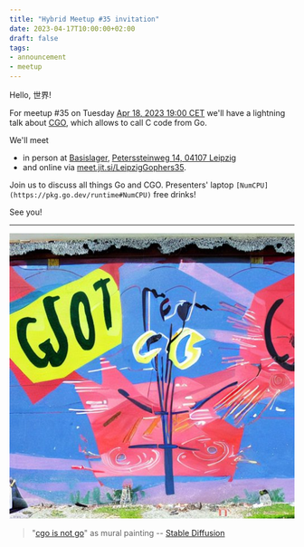 ```yaml
---
title: "Hybrid Meetup #35 invitation"
date: 2023-04-17T10:00:00+02:00
draft: false
tags:
- announcement
- meetup
---
```


Hello, 世界!

For meetup #35 on Tuesday [Apr 18, 2023 19:00
CET](https://www.meetup.com/leipzig-golang/events/290666173/) we'll have a
lightning talk about [CGO](https://pkg.go.dev/cmd/cgo), which allows to call C code from Go.

We'll meet

* in person at [Basislager](https://www.basislager.co/), [Peterssteinweg 14, 04107 Leipzig](https://www.openstreetmap.org/node/3504864558)
* and online via [meet.jit.si/LeipzigGophers35](https://meet.jit.si/LeipzigGophers35).

Join us to discuss all things Go and CGO. Presenters' laptop `[NumCPU](https://pkg.go.dev/runtime#NumCPU)` free drinks!

See you!

----

![](/images/cgoisnotgo.png)

> "[cgo is not go](https://go-proverbs.github.io/)" as mural painting -- [Stable Diffusion](https://stablediffusionweb.com/)




<!--

TODO: outreach.

* [ ] slack
* [ ] linkedin

-->
